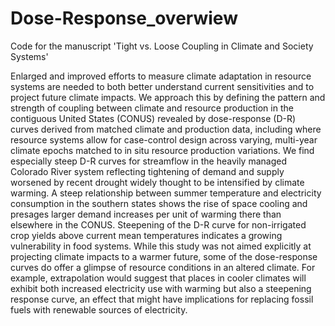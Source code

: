# Dose-Response_overwiew

Code for the manuscript 'Tight vs. Loose Coupling in Climate and Society Systems'

Enlarged and improved efforts to measure climate adaptation in resource systems are needed to both better understand current sensitivities and to project future climate impacts. We approach this by defining the pattern and strength of coupling between climate and resource production in the contiguous United States (CONUS) revealed by dose-response (D-R) curves derived from matched climate and production data, including where resource systems allow for case-control design across varying, multi-year climate epochs matched to in situ resource production variations. We find especially steep D-R curves for streamflow in the heavily managed Colorado River system reflecting tightening of demand and supply worsened by recent drought widely thought to be intensified by climate warming. A steep relationship between summer temperature and electricity consumption in the southern states shows the rise of space cooling and presages larger demand increases per unit of warming there than elsewhere in the CONUS. Steepening of the D-R curve for non-irrigated crop yields above current mean temperatures indicates a growing vulnerability in food systems. While this study was not aimed explicitly at projecting climate impacts to a warmer future, some of the dose-response curves do offer a glimpse of resource conditions in an altered climate. For example, extrapolation would suggest that places in cooler climates will exhibit both increased electricity use with warming but also a steepening response curve, an effect that might have implications for replacing fossil fuels with renewable sources of electricity.
